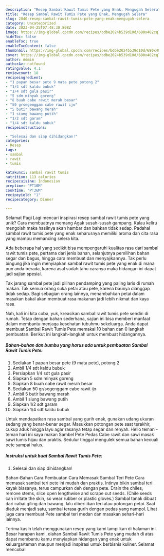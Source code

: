 ```yaml
---
description: "Resep Sambal Rawit Tumis Pete yang Enak, Mengugah Selera"
title: "Resep Sambal Rawit Tumis Pete yang Enak, Mengugah Selera"
slug: 2040-resep-sambal-rawit-tumis-pete-yang-enak-mengugah-selera
category: Uncategorized
date: 2023-04-25T07:48:30.808Z
image: https://img-global.cpcdn.com/recipes/bdbe2024b539d10d/680x482cq70/sambal-rawit-tumis-pete-foto-resep-utama.jpg
hideToc: false
enableToc: true
enableTocContent: false
thumbnail: https://img-global.cpcdn.com/recipes/bdbe2024b539d10d/680x482cq70/sambal-rawit-tumis-pete-foto-resep-utama.jpg
cover: https://img-global.cpcdn.com/recipes/bdbe2024b539d10d/680x482cq70/sambal-rawit-tumis-pete-foto-resep-utama.jpg
author: Admin
authorAv: notfound
ratingvalue: 4.1
reviewcount: 18
recipeingredient:
- "1 papan besar pete 9 mata pete potong 2"
- "1/4 sdt kaldu bubuk"
- "1/4 sdt gula pasir"
- "5 sdm minyak goreng"
- "8 buah cabe rawit merah besar"
- "50 grsegenggam cabe rawit ijo"
- "5 butir bawang merah"
- "1 siung bawang putih"
- "1/2 sdt garam"
- "1/4 sdt kaldu bubuk"
recipeinstructions:

- "Selesai dan siap dihidangkan!"
categories:
- Resep
tags:
- sambal
- rawit
- tumis

katakunci: sambal rawit tumis 
nutrition: 113 calories
recipecuisine: Indonesian
preptime: "PT10M"
cooktime: "PT36M"
recipeyield: "1"
recipecategory: Dinner

---
```



Selamat Pagi Lagi mencari inspirasi resep sambal rawit tumis pete yang unik? Cara membuatnya memang Agak susah-susah gampang. Kalau keliru mengolah maka hasilnya akan hambar dan bahkan tidak sedap. Padahal sambal rawit tumis pete yang enak seharusnya memiliki aroma dan cita rasa yang mampu memancing selera kita.


Ada beberapa hal yang sedikit bisa mempengaruhi kualitas rasa dari sambal rawit tumis pete, pertama dari jenis bahan, selanjutnya pemilihan bahan segar dan bagus, hingga cara membuat dan menyajikannya. Tak perlu bingung jika ingin menyiapkan sambal rawit tumis pete yang enak di mana pun anda berada, karena asal sudah tahu caranya maka hidangan ini dapat jadi sajian spesial.

Tak jarang sambal pete jadi pilihan pendamping yang paling laris di rumah makan. Tak semua orang suka petai atau pete, karena baunya dianggap tidak sedap. Bagi sebagian orang lainnya, menambahkan petai dalam masakan bakal akan membuat rasa makanan jadi lebih nikmat dan kaya rasa.


Nah, kali ini kita coba, yuk, kreasikan sambal rawit tumis pete sendiri di rumah. Tetap dengan bahan sederhana, sajian ini bisa memberi manfaat dalam membantu menjaga kesehatan tubuhmu sekeluarga. Anda dapat membuat Sambal Rawit Tumis Pete memakai 10 bahan dan 0 langkah pembuatan. Berikut ini langkah-langkah untuk membuat hidangannya.

<!--inarticleads1-->

##### Bahan-bahan dan bumbu yang harus ada untuk pembuatan Sambal Rawit Tumis Pete:

1. Sediakan 1 papan besar pete (9 mata pete), potong 2
1. Ambil 1/4 sdt kaldu bubuk
1. Persiapkan 1/4 sdt gula pasir
1. Siapkan 5 sdm minyak goreng
1. Siapkan 8 buah cabe rawit merah besar
1. Sediakan 50 gr/segenggam cabe rawit ijo
1. Ambil 5 butir bawang merah
1. Ambil 1 siung bawang putih
1. Siapkan 1/2 sdt garam
1. Siapkan 1/4 sdt kaldu bubuk


Untuk mendapatkan rasa sambal yang gurih enak, gunakan udang ukuran sedang yang benar-benar segar. Masukkan potongan pete saat terakhir, cukup aduk hingga layu agar rasanya tetap segar dan renyah. Hello teman - teman hari ini saya makan Sambel Pete Pedas Cabe rawit dan sawi masak sawi tumis hijau dan praktis. Sedulur tinggal mengulek semua bahan kecuali pete sampai halus. 

<!--inarticleads2-->

##### Instruksi untuk buat Sambal Rawit Tumis Pete:


1. Selesai dan siap dihidangkan!

Bahan-Bahan Cara Pembuatan Cara Memasak Sambal Teri Pete Cara memasak sambal teri pete ini mudah dan praktis. Intinya bikin sambal teri kayak biasanya, terus campurkan deh dengan pete. Drain the chiles, remove stems, slice open lengthwise and scrape out seeds. (Chile seeds can irritate the skin, so wear rubber or plastic gloves.) Sambal tanak dibuat dari cabai giling dan bawang, lalu diberi ikan teri atau potongan petai. Saat diaduk menjadi satu, sambal terasa gurih dengan pedas yang nampol. Lihat juga cara membuat Pete sambal teri medan dan masakan sehari-hari lainnya. 

Terima kasih telah menggunakan resep yang kami tampilkan di halaman ini. Besar harapan kami, olahan Sambal Rawit Tumis Pete yang mudah di atas dapat membantu kamu menyiapkan hidangan yang enak untuk keluarga/teman maupun menjadi inspirasi untuk berbisnis kuliner. Selamat mencoba!
